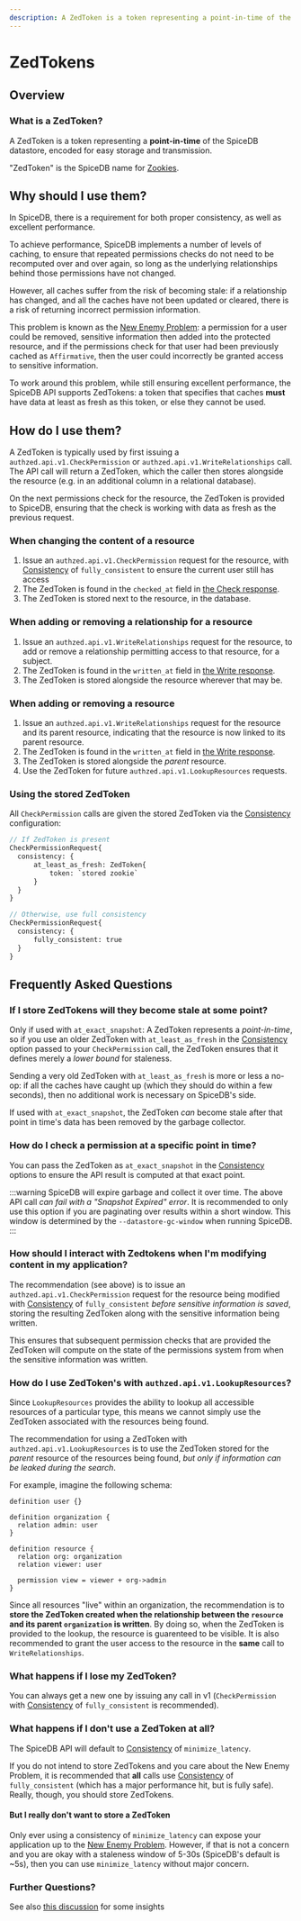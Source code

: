 ```yaml
---
description: A ZedToken is a token representing a point-in-time of the SpiceDB datastore, encoded for easy storage and transmission.
---
```



# ZedTokens

## Overview

### What is a ZedToken?

A ZedToken is a token representing a **point-in-time** of the SpiceDB datastore, encoded for easy storage and transmission.

"ZedToken" is the SpiceDB name for [Zookies].

[zookies]: https://zanzibar.tech/2Dv_Aat_2Q:0.Py6NWBPg8:2U

## Why should I use them?

In SpiceDB, there is a requirement for both proper consistency, as well as excellent performance.

To achieve performance, SpiceDB implements a number of levels of caching, to ensure that repeated permissions checks do not need to be recomputed over and over again, so long as the underlying relationships behind those permissions have not changed.

However, all caches suffer from the risk of becoming stale: if a relationship has changed, and all the caches have not been updated or cleared, there is a risk of returning incorrect permission information.

This problem is known as the [New Enemy Problem]: a permission for a user could be removed, sensitive information then added into the protected resource, and if the permissions check for that user had been previously cached as `Affirmative`, then the user could incorrectly be granted access to sensitive information.

To work around this problem, while still ensuring excellent performance, the SpiceDB API supports ZedTokens: a token that specifies that caches **must** have data at least as fresh as this token, or else they cannot be used.

[new enemy problem]: glossary.md#new-enemy-problem

## How do I use them?

A ZedToken is typically used by first issuing a `authzed.api.v1.CheckPermission` or `authzed.api.v1.WriteRelationships` call.
The API call will return a ZedToken, which the caller then stores alongside the resource (e.g. in an additional column in a relational database).

On the next permissions check for the resource, the ZedToken is provided to SpiceDB, ensuring that the check is working with data as fresh as the previous request.

### When changing the content of a resource

1. Issue an `authzed.api.v1.CheckPermission` request for the resource, with [Consistency] of `fully_consistent` to ensure the current user still has access
2. The ZedToken is found in the `checked_at` field in [the Check response].
3. The ZedToken is stored next to the resource, in the database.

### When adding or removing a relationship for a resource

1. Issue an `authzed.api.v1.WriteRelationships` request for the resource, to add or remove a relationship permitting access to that resource, for a subject.
2. The ZedToken is found in the `written_at` field in [the Write response].
3. The ZedToken is stored alongside the resource wherever that may be.

### When adding or removing a resource

1. Issue an `authzed.api.v1.WriteRelationships` request for the resource and its parent resource, indicating that the resource is now linked to its parent resource.
2. The ZedToken is found in the `written_at` field in [the Write response].
3. The ZedToken is stored alongside the _parent_ resource.
4. Use the ZedToken for future `authzed.api.v1.LookupResources` requests.

### Using the stored ZedToken

All `CheckPermission` calls are given the stored ZedToken via the [Consistency] configuration:

```proto
// If ZedToken is present
CheckPermissionRequest{
  consistency: {
      at_least_as_fresh: ZedToken{
          token: `stored zookie`
      }
  }
}

// Otherwise, use full consistency
CheckPermissionRequest{
  consistency: {
      fully_consistent: true
  }
}
```

[the check response]: https://buf.build/authzed/api/docs/main:authzed.api.v1#authzed.api.v1.CheckPermissionResponse
[the write response]: https://buf.build/authzed/api/docs/main:authzed.api.v1#authzed.api.v1.WriteRelationshipsResponse
[v1 api]: https://buf.build/authzed/api/tree/main/authzed/api/v1
[consistency]: api-consistency.md

## Frequently Asked Questions

### If I store ZedTokens will they become stale at some point?

Only if used with `at_exact_snapshot`: A ZedToken represents a _point-in-time_, so if you use an older ZedToken with `at_least_as_fresh` in the [Consistency] option passed to your `CheckPermission` call, the ZedToken ensures that it defines merely a _lower bound_ for staleness.

Sending a very old ZedToken with `at_least_as_fresh` is more or less a no-op: if all the caches have caught up (which they should do within a few seconds), then no additional work is necessary on SpiceDB's side.

If used with `at_exact_snapshot`, the ZedToken _can_ become stale after that point in time's data has been removed by the garbage collector.

### How do I check a permission at a specific point in time?

You can pass the ZedToken as `at_exact_snapshot` in the [Consistency] options to ensure the API result is computed at that exact point.

:::warning
SpiceDB will expire garbage and collect it over time.
The above API call _can fail with a "Snapshot Expired" error_.
It is recommended to only use this option if you are paginating over results within a short window.
This window is determined by the `--datastore-gc-window` when running SpiceDB.
:::

### How should I interact with Zedtokens when I'm modifying content in my application?

The recommendation (see above) is to issue an `authzed.api.v1.CheckPermission` request for the resource being modified with [Consistency] of `fully_consistent` _before sensitive information is saved_, storing the resulting ZedToken along with the sensitive information being written.

This ensures that subsequent permission checks that are provided the ZedToken will compute on the state of the permissions system from when the sensitive information was written.

### How do I use ZedToken's with `authzed.api.v1.LookupResources`?

Since `LookupResources` provides the ability to lookup all accessible resources of a particular type, this means we cannot simply use the ZedToken associated with the resources being found.

The recommendation for using a ZedToken with `authzed.api.v1.LookupResources` is to use the ZedToken stored for the _parent_ resource of the resources being found, _but only if information can be leaked during the search_.

For example, imagine the following schema:

```zed
definition user {}

definition organization {
  relation admin: user
}

definition resource {
  relation org: organization
  relation viewer: user

  permission view = viewer + org->admin
}
```

Since all resources "live" within an organization, the recommendation is to **store the ZedToken created when the relationship between the `resource` and its parent `organization` is written**.
By doing so, when the ZedToken is provided to the lookup, the resource is guarenteed to be visible.
It is also recommended to grant the user access to the resource in the **same** call to `WriteRelationships`.

### What happens if I lose my ZedToken?

You can always get a new one by issuing any call in v1 (`CheckPermission` with [Consistency] of `fully_consistent` is recommended).

### What happens if I don't use a ZedToken at all?

The SpiceDB API will default to [Consistency] of `minimize_latency`.

If you do not intend to store ZedTokens and you care about the New Enemy Problem, it is recommended that **all** calls use [Consistency] of `fully_consistent` (which has a major performance hit, but is fully safe). Really, though, you should store ZedTokens.

#### But I really don't want to store a ZedToken

Only ever using a consistency of `minimize_latency` can expose your application up to the [New Enemy Problem]. However, if that is not a concern and you are okay with a staleness window of 5-30s (SpiceDB's default is ~5s), then you can use `minimize_latency` without major concern.

### Further Questions?

See also [this discussion] for some insights

[this discussion]: https://github.com/authzed/spicedb/issues/1117
